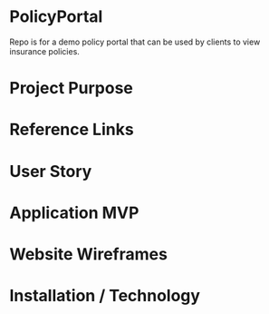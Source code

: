 # PolicyPortal

Repo is for a demo policy portal that can be used by clients to view insurance policies.

# Project Purpose

# Reference Links

# User Story

# Application MVP

# Website Wireframes

# Installation / Technology
